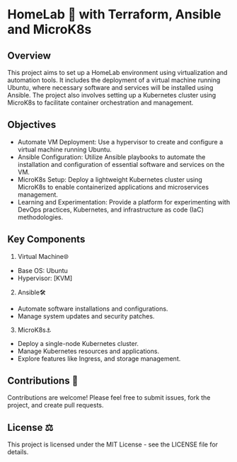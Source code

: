 # HomeLab 🏡 with Terraform, Ansible and MicroK8s 

## Overview
This project aims to set up a HomeLab environment using virtualization and automation tools. It includes the deployment of a virtual machine running Ubuntu, where necessary software and services will be installed using Ansible. The project also involves setting up a Kubernetes cluster using MicroK8s to facilitate container orchestration and management.

## Objectives
 - Automate VM Deployment: Use a hypervisor to create and configure a virtual machine running Ubuntu.
 - Ansible Configuration: Utilize Ansible playbooks to automate the installation and configuration of essential software and services on the VM.
 - MicroK8s Setup: Deploy a lightweight Kubernetes cluster using MicroK8s to enable containerized applications and microservices management.
 - Learning and Experimentation: Provide a platform for experimenting with DevOps practices, Kubernetes, and infrastructure as code (IaC) methodologies.
## Key Components
1. Virtual Machine🌐
 - Base OS: Ubuntu
 - Hypervisor: [KVM]
2. Ansible🛠️
 - Automate software installations and configurations.
 - Manage system updates and security patches.
3. MicroK8s⚓
 - Deploy a single-node Kubernetes cluster.
 - Manage Kubernetes resources and applications.
 - Explore features like Ingress, and storage management.

## Contributions 🤝
Contributions are welcome! Please feel free to submit issues, fork the project, and create pull requests.

## License ⚖️
This project is licensed under the MIT License - see the LICENSE file for details.
